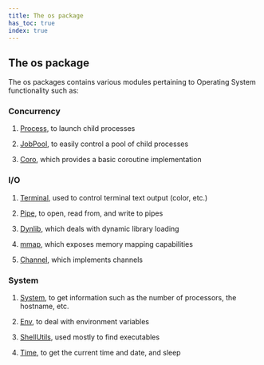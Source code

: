```yaml
---
title: The os package
has_toc: true
index: true
---
```


## The os package

The os packages contains various modules pertaining to Operating System functionality such as:

### Concurrency

 1. [Process](/docs/sdk/os/process/), to launch child processes

 2. [JobPool](/docs/sdk/os/jobpool/), to easily control a pool of child processes

 3. [Coro](/docs/sdk/os/coro/), which provides a basic coroutine implementation

### I/O

 1. [Terminal](/docs/sdk/os/terminal/), used to control terminal text output (color, etc.)

 2. [Pipe](/docs/sdk/os/pipe/), to open, read from, and write to pipes

 3. [Dynlib](/docs/sdk/os/dynlib/), which deals with dynamic library loading

 4. [mmap](/docs/sdk/os/mmap/), which exposes memory mapping capabilities

 5. [Channel](/docs/sdk/os/channel/), which implements channels

### System

 1. [System](/docs/sdk/os/system/), to get information such as the number of processors,
    the hostname, etc.

 2. [Env](/docs/sdk/os/env/), to deal with environment variables

 3. [ShellUtils](/docs/sdk/os/shellutils/), used mostly to find executables

 3. [Time](/docs/sdk/os/time/), to get the current time and date, and sleep


